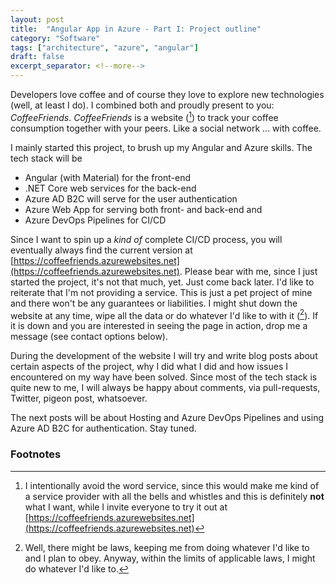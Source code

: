 ```yaml
---
layout: post
title:  "Angular App in Azure - Part I: Project outline"
category: "Software"
tags: ["architecture", "azure", "angular"]
draft: false
excerpt_separator: <!--more-->
---
```


Developers love coffee and of course they love to explore new technologies (well, at least I do). I combined both and proudly present to you: *CoffeeFriends*. *CoffeeFriends* is a website ([^1]) to track your coffee consumption together with your peers. Like a social network ... with coffee.

<!--more-->

I mainly started this project, to brush up my Angular and Azure skills. The tech stack will be 

- Angular (with Material) for the front-end
- .NET Core web services for the back-end
- Azure AD B2C will serve for the user authentication
- Azure Web App for serving both front- and back-end and
- Azure DevOps Pipelines for CI/CD

Since I want to spin up a *kind of* complete CI/CD process, you will eventually always find the current version at [https://coffeefriends.azurewebsites.net](https://coffeefriends.azurewebsites.net). Please bear with me, since I just started the project, it's not that much, yet. Just come back later. I'd like to reiterate that I'm not providing a service. This is just a pet project of mine and there won't be any guarantees or liabilities. I might shut down the website at any time, wipe all the data or do whatever I'd like to with it ([^2]). If it is down and you are interested in seeing the page in action, drop me a message (see contact options below).

During the development of the website I will try and write blog posts about certain aspects of the project, why I did what I did and how issues I encountered on my way have been solved. Since most of the tech stack is quite new to me, I will always be happy about comments, via pull-requests, Twitter, pigeon post, whatsoever. 

The next posts will be about Hosting and Azure DevOps Pipelines and using Azure AD B2C for authentication. Stay tuned.

### Footnotes

[^1]: I intentionally avoid the word service, since this would make me kind of a service provider with all the bells and whistles and this is definitely **not** what I want, while I invite everyone to try it out at [https://coffeefriends.azurewebsites.net](https://coffeefriends.azurewebsites.net)
[^2]: Well, there might be laws, keeping me from doing whatever I'd like to and I plan to obey. Anyway, within the limits of applicable laws, I might do whatever I'd like to.